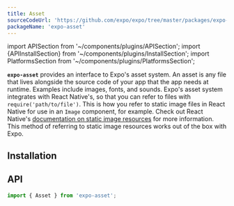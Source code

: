 ```yaml
---
title: Asset
sourceCodeUrl: 'https://github.com/expo/expo/tree/master/packages/expo-asset'
packageName: 'expo-asset'
---
```


import APISection from '~/components/plugins/APISection';
import {APIInstallSection} from '~/components/plugins/InstallSection';
import PlatformsSection from '~/components/plugins/PlatformsSection';

**`expo-asset`** provides an interface to Expo's asset system. An asset is any file that lives alongside the source code of your app that the app needs at runtime. Examples include images, fonts, and sounds. Expo's asset system integrates with React Native's, so that you can refer to files with `require('path/to/file')`. This is how you refer to static image files in React Native for use in an `Image` component, for example. Check out React Native's [documentation on static image resources](https://reactnative.dev/docs/images#static-image-resources) for more information. This method of referring to static image resources works out of the box with Expo.

<PlatformsSection android emulator ios simulator web />

## Installation

<APIInstallSection />

## API

```js
import { Asset } from 'expo-asset';
```

<APISection packageName="expo-asset" apiName="Asset" />
